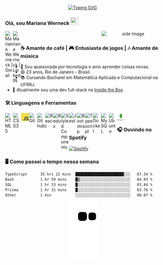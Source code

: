 <p align="center">
 <a href="https://git.io/typing-svg"><img src="https://readme-typing-svg.demolab.com?font=Fira+Code&weight=600&pause=1000&color=BF2CF7&center=true&vCenter=true&width=435&height=47&lines=%3CMariana+Werneck+%2F%3E" alt="Typing SVG" /></a>
</p>


### Olá, sou Mariana Werneck <img src="https://media.giphy.com/media/hvRJCLFzcasrR4ia7z/giphy.gif" width="25px" height="25px">
<a href="mailto:marinhomariana8@gmail.com">
  <img align="left" alt="Mariana Werneck | Gmail" width="25px" src="https://upload.wikimedia.org/wikipedia/commons/7/7e/Gmail_icon_%282020%29.svg" />
</a>
<a href="https://www.linkedin.com/in/marinhomariana8/">
  <img align="left" alt="Mariana Werneck | LinkedIN" width="25px" src="https://img.icons8.com/?size=100&id=13930&format=png&color=000000" />
</a>

<div align="center">
    <img src="https://github.com/sciencepal/sciencepal/blob/master/assets/life_balance.gif" alt="side Image" align="right" width="190" height="auto" />
</div>

<sub>ㅤ</sub>

### ☕️ Amante de café | 🎮 Entusiasta de jogos | 🎶 Amante de música

 - 🔭  Sou apaixonada por tecnologia e amo aprender coisas novas.
 - 😄  23 anos, Rio de Janeiro - Brasil.
 - 📚  Cursando Bacharel em Matemática Aplicada e Computacional na UFRRJ.
 - 🚀  Atualmente sou uma dev full-stack na <a href="https://insidethebox.com.br/">Inside the Box</a>

### 🛠 Linguagens e Ferramentas
 <img align="left" alt="HTML5" width="26px" src="https://img.icons8.com/?size=100&id=20909&format=png&color=000000" />
 <img align="left" alt="CSS3" width="26px" src="https://img.icons8.com/?size=100&id=21278&format=png&color=000000" />
 <img align="left" alt="JavaScript" width="26px" src="https://raw.githubusercontent.com/github/explore/80688e429a7d4ef2fca1e82350fe8e3517d3494d/topics/javascript/javascript.png" />
 <img align="left" alt="Git" width="26px" src="https://www.vectorlogo.zone/logos/git-scm/git-scm-icon.svg" />
 <img align="left" alt="Github" width="26px" src="https://img.icons8.com/color/256/github.png">
 <img align="left" alt="React" width="26px" src="https://img.icons8.com/color/256/react-native.png">
 <img align="left" alt="Redux" width="26px" src="https://img.icons8.com/color/1x/redux.png">
 <img align="left" alt="Styled Components" width="26px" src="https://img.icons8.com/color/256/styled-components.png">
 <img align="left" alt="Jest" width="26px" src="https://img.icons8.com/external-tal-revivo-color-tal-revivo/256/external-jest-can-collect-code-coverage-information-from-entire-projects-logo-color-tal-revivo.png">
 <img align="left" alt="Bootstrap" width="26px" src="https://img.icons8.com/color/256/bootstrap.png">
 <img align="left" alt="Typescript" width="26px" src="https://img.icons8.com/color/256/typescript.png">
 <img align="left" alt="Docker" width="26px" src="https://img.icons8.com/color/256/docker.png">
 <img align="left" alt="MySQL" width="26px" src="https://img.icons8.com/color/256/mysql-logo.png">
 <img align="left" alt="Ubuntu" width="26px" src="https://img.icons8.com/color/256/ubuntu.png" />
 <img align="left" alt="MongDB" width="26px" src="https://raw.githubusercontent.com/devicons/devicon/master/icons/mongodb/mongodb-original-wordmark.svg" />
</div>

<sub></sub>
<br>

### :headphones: Ouvindo no Spotify
[![Spotify](https://novatorem-orpin-eight.vercel.app/api/spotify)](https://open.spotify.com/user/yaybro)

### 🖥 Como passei o tempo nessa semana
   
 <!--START_SECTION:waka-->

```txt
TypeScript      35 hrs 22 mins  ██████████████████████░░░   87.34 %
Bash            1 hr 59 mins    █▒░░░░░░░░░░░░░░░░░░░░░░░   04.93 %
SQL             1 hr 33 mins    █░░░░░░░░░░░░░░░░░░░░░░░░   03.84 %
Prisma          1 hr 31 mins    █░░░░░░░░░░░░░░░░░░░░░░░░   03.76 %
Other           1 min           ░░░░░░░░░░░░░░░░░░░░░░░░░   00.07 %
```

<!--END_SECTION:waka-->


<div align="center">

 ![Snake animation](https://github.com/mariyzx/mariyzx/blob/output/github-contribution-grid-snake.svg)
 
</div>

